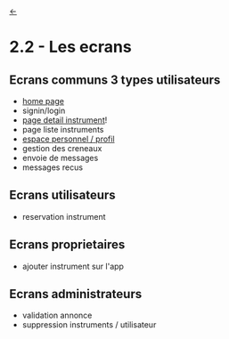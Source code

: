 <link rel="stylesheet" href="style.css"/>

[<p><span class="icon-big">&#8592;</span>](./2-analyse.md)

# 2.2 - Les ecrans

## Ecrans communs 3 types utilisateurs

- [home page](./wireframes/home-page.md)
- signin/login
- [page detail instrument](./wireframes/instrument-detail-page.md)!
- page liste instruments
- [espace personnel / profil](./wireframes/profil-page.md)
- gestion des creneaux
- envoie de messages
- messages recus

## Ecrans utilisateurs

- reservation instrument

## Ecrans proprietaires

- ajouter instrument sur l'app

## Ecrans administrateurs

- validation annonce
- suppression instruments / utilisateur
